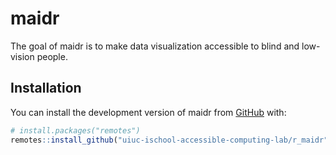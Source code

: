 
<!-- README.md is generated from README.Rmd. Please edit that file -->

# maidr

<!-- badges: start -->

<!-- badges: end -->

The goal of maidr is to make data visualization accessible to blind and
low-vision people.

## Installation

You can install the development version of maidr from
[GitHub](https://github.com/) with:

``` r
# install.packages("remotes")
remotes::install_github("uiuc-ischool-accessible-computing-lab/r_maidr")
```

